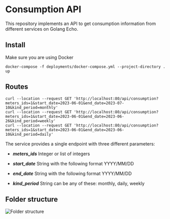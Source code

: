 # Consumption API #

This repository implements an API to get consumption information from different services on Golang Echo.

## Install

Make sure you are using Docker

```
docker-compose -f deployments/docker-compose.yml --project-directory . up
```

## Routes

```
curl --location --request GET 'http://localhost:80/api/consumption?meters_ids=1&start_date=2023-06-01&end_date=2023-07-10&kind_period=monthly'
curl --location --request GET 'http://localhost:80/api/consumption?meters_ids=1&start_date=2023-06-01&end_date=2023-06-26&kind_period=weekly'
curl --location --request GET 'http://localhost:80/api/consumption?meters_ids=1&start_date=2023-06-01&end_date=2023-06-10&kind_period=daily'
```

The service provides a single endpoint with three different parameters:  
* ***meters_ids***
Integer or list of integers

* ***start_date***
String with the following format YYYY/MM/DD

* ***end_date***
String with the following format YYYY/MM/DD

* ***kind_period***
String can be any of these: monthly, daily, weekly

## Folder structure
![](https://github.com/christhianjesus/bia-challenge/tree/main/docs/folder_structure.png "Folder structure")
